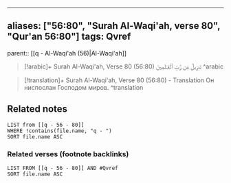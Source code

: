 
---
aliases: ["56:80", "Surah Al-Waqi'ah, verse 80", "Qur'an 56:80"]
tags: Qvref
---

parent:: [[q - Al-Waqi'ah (56)|Al-Waqi'ah]]

> [!arabic]+ Surah Al-Waqi'ah, Verse 80 (56:80)
> <span class="quran-arabic">تَنزِيلٌ مِّن رَّبِّ ٱلْعَـٰلَمِينَ</span>
^arabic

> [!translation]+ Surah Al-Waqi'ah, Verse 80 (56:80) - Translation
> Он ниспослан Господом миров.
^translation



## Related notes
```dataview
LIST from [[q - 56 - 80]]
WHERE !contains(file.name, "q - ")
SORT file.name ASC
```

### Related verses (footnote backlinks)
```dataview
LIST FROM [[q - 56 - 80]] AND #Qvref
SORT file.name ASC
```

